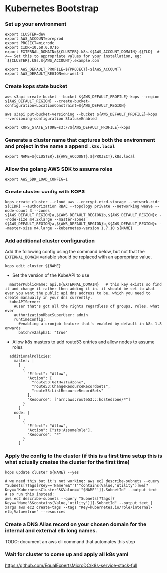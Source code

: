 # Kubernetes Bootstrap

### Set up your environment

```
export CLUSTER=dev
export AWS_ACCOUNT=preprod
export PROJECT=microdc
export CIDR=10.68.0.0/16
export EXTERNAL_DOMAIN=${CLUSTER}.k8s.${AWS_ACCOUNT_DOMAIN}.${TLD}  # <== Set this to appropriate values for your installation, eg: `${CLUSTER}.k8s.${AWS_ACCOUNT}.example.com`

export AWS_DEFAULT_PROFILE=${PROJECT}-${AWS_ACCOUNT}
export AWS_DEFAULT_REGION=eu-west-1
```

### Create kops state bucket

```
aws s3api create-bucket --bucket ${AWS_DEFAULT_PROFILE}-kops --region ${AWS_DEFAULT_REGION} --create-bucket-configuration=LocationConstraint=${AWS_DEFAULT_REGION}

aws s3api put-bucket-versioning --bucket ${AWS_DEFAULT_PROFILE}-kops  --versioning-configuration Status=Enabled

export KOPS_STATE_STORE=s3://${AWS_DEFAULT_PROFILE}-kops
```

### Generate a cluster name that captures both the environment and project in the name a append `.k8s.local`
```
export NAME=${CLUSTER}.${AWS_ACCOUNT}.${PROJECT}.k8s.local
```

### Allow the golang AWS SDK to assume roles
```
export AWS_SDK_LOAD_CONFIG=1
```

### Create cluster config with KOPS
```
kops create cluster --cloud aws --encrypt-etcd-storage --network-cidr ${CIDR} --authorization RBAC --topology private --networking weave --node-count 3 --zones ${AWS_DEFAULT_REGION}a,${AWS_DEFAULT_REGION}b,${AWS_DEFAULT_REGION}c --node-size m4.2xlarge --master-zones ${AWS_DEFAULT_REGION}a,${AWS_DEFAULT_REGION}b,${AWS_DEFAULT_REGION}c --master-size m4.large --kubernetes-version 1.7.10 ${NAME}
```

### Add additional cluster configuration
Add the following config using the command below, but not that the `EXTERNAL_DOMAIN` variable should be replaced with an appropriate value.
```
kops edit cluster ${NAME}
```
* Set the version of the KubeAPI to use
```
  masterPublicName: api.${EXTERNAL_DOMAIN}   # this key exists so find it and change it rather then adding it in. it should be set to what ever you want the public api dns address to be, which you need to create manaually in your dns currently.
  kubeAPIServer:
    #user that's got all the rights regardless of groups, roles, what ever
    authorizationRbacSuperUser: admin
    runtimeConfig:
      #enabling a cronjob feature that's enabled by default in k8s 1.8 onwards
      batch/v2alpha1: "true"
```
* Allow k8s masters to add route53 entries and allow nodes to assume roles
```
  additionalPolicies:
    master: |
      [
        {
          "Effect": "Allow",
          "Action": [
            "route53:GetHostedZone",
            "route53:ChangeResourceRecordSets",
            "route53:ListResourceRecordSets"
          ],
          "Resource": ["arn:aws:route53:::hostedzone/*"]
        }
      ]
    node: |
      [
        {
          "Effect": "Allow",
          "Action": ["sts:AssumeRole"],
          "Resource": "*"
        }
      ]
```


### Apply the config to the cluster (if this is a first time setup this is what actually creates the cluster for the first time)
```
kops update cluster ${NAME} --yes
```

```
# we need this but it's not working: aws ec2 describe-subnets --query "Subnets[?Tags[?Key=='Name'&&"'!'"contains(Value,'utility')]&&[?Key=='KubernetesCluster'&&Value=='"$NAME"']].SubnetId" --output text
# so run this instead:
aws ec2 describe-subnets --query "Subnets[?Tags[?Key=='Name'&&contains(Value,'utility')]].SubnetId" --output text | xargs aws ec2 create-tags --tags "Key=kubernetes.io/role/internal-elb,Value=true" --resources
```

### Create a DNS Alias record on your chosen domain for the internal and external elb long names.

TODO: document an aws cli command that automates this step

### Wait for cluster to come up and apply all k8s yaml

https://github.com/EqualExpertsMicroDC/k8s-service-stack-full
